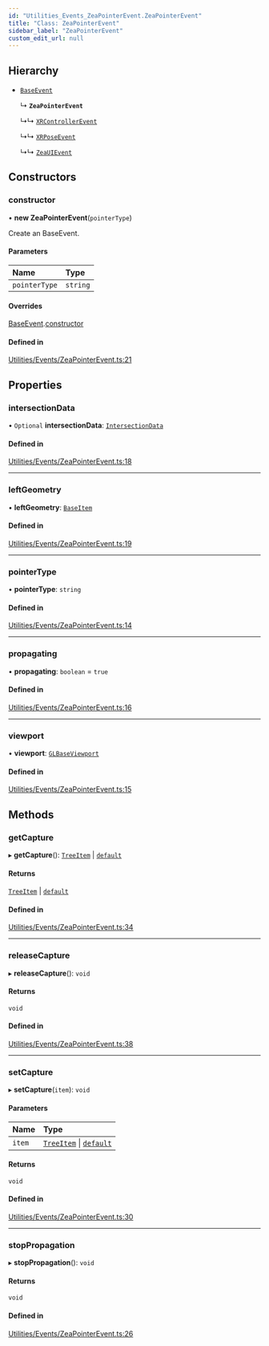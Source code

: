 ```yaml
---
id: "Utilities_Events_ZeaPointerEvent.ZeaPointerEvent"
title: "Class: ZeaPointerEvent"
sidebar_label: "ZeaPointerEvent"
custom_edit_url: null
---
```




## Hierarchy

- [`BaseEvent`](../Utilities_BaseEvent.BaseEvent)

  ↳ **`ZeaPointerEvent`**

  ↳↳ [`XRControllerEvent`](Utilities_Events_XRControllerEvent.XRControllerEvent)

  ↳↳ [`XRPoseEvent`](Utilities_Events_XRPoseEvent.XRPoseEvent)

  ↳↳ [`ZeaUIEvent`](Utilities_Events_ZeaUIEvent.ZeaUIEvent)

## Constructors

### constructor

• **new ZeaPointerEvent**(`pointerType`)

Create an BaseEvent.

#### Parameters

| Name | Type |
| :------ | :------ |
| `pointerType` | `string` |

#### Overrides

[BaseEvent](../Utilities_BaseEvent.BaseEvent).[constructor](../Utilities_BaseEvent.BaseEvent#constructor)

#### Defined in

[Utilities/Events/ZeaPointerEvent.ts:21](https://github.com/ZeaInc/zea-engine/blob/999d3f1c8/src/Utilities/Events/ZeaPointerEvent.ts#L21)

## Properties

### intersectionData

• `Optional` **intersectionData**: [`IntersectionData`](../Utilities_IntersectionData.IntersectionData)

#### Defined in

[Utilities/Events/ZeaPointerEvent.ts:18](https://github.com/ZeaInc/zea-engine/blob/999d3f1c8/src/Utilities/Events/ZeaPointerEvent.ts#L18)

___

### leftGeometry

• **leftGeometry**: [`BaseItem`](../../SceneTree/SceneTree_BaseItem.BaseItem)

#### Defined in

[Utilities/Events/ZeaPointerEvent.ts:19](https://github.com/ZeaInc/zea-engine/blob/999d3f1c8/src/Utilities/Events/ZeaPointerEvent.ts#L19)

___

### pointerType

• **pointerType**: `string`

#### Defined in

[Utilities/Events/ZeaPointerEvent.ts:14](https://github.com/ZeaInc/zea-engine/blob/999d3f1c8/src/Utilities/Events/ZeaPointerEvent.ts#L14)

___

### propagating

• **propagating**: `boolean` = `true`

#### Defined in

[Utilities/Events/ZeaPointerEvent.ts:16](https://github.com/ZeaInc/zea-engine/blob/999d3f1c8/src/Utilities/Events/ZeaPointerEvent.ts#L16)

___

### viewport

• **viewport**: [`GLBaseViewport`](../../Renderer/Renderer_GLBaseViewport.GLBaseViewport)

#### Defined in

[Utilities/Events/ZeaPointerEvent.ts:15](https://github.com/ZeaInc/zea-engine/blob/999d3f1c8/src/Utilities/Events/ZeaPointerEvent.ts#L15)

## Methods

### getCapture

▸ **getCapture**(): [`TreeItem`](../../SceneTree/SceneTree_TreeItem.TreeItem) \| [`default`](../../SceneTree/Manipulators/SceneTree_Manipulators_BaseTool.default)

#### Returns

[`TreeItem`](../../SceneTree/SceneTree_TreeItem.TreeItem) \| [`default`](../../SceneTree/Manipulators/SceneTree_Manipulators_BaseTool.default)

#### Defined in

[Utilities/Events/ZeaPointerEvent.ts:34](https://github.com/ZeaInc/zea-engine/blob/999d3f1c8/src/Utilities/Events/ZeaPointerEvent.ts#L34)

___

### releaseCapture

▸ **releaseCapture**(): `void`

#### Returns

`void`

#### Defined in

[Utilities/Events/ZeaPointerEvent.ts:38](https://github.com/ZeaInc/zea-engine/blob/999d3f1c8/src/Utilities/Events/ZeaPointerEvent.ts#L38)

___

### setCapture

▸ **setCapture**(`item`): `void`

#### Parameters

| Name | Type |
| :------ | :------ |
| `item` | [`TreeItem`](../../SceneTree/SceneTree_TreeItem.TreeItem) \| [`default`](../../SceneTree/Manipulators/SceneTree_Manipulators_BaseTool.default) |

#### Returns

`void`

#### Defined in

[Utilities/Events/ZeaPointerEvent.ts:30](https://github.com/ZeaInc/zea-engine/blob/999d3f1c8/src/Utilities/Events/ZeaPointerEvent.ts#L30)

___

### stopPropagation

▸ **stopPropagation**(): `void`

#### Returns

`void`

#### Defined in

[Utilities/Events/ZeaPointerEvent.ts:26](https://github.com/ZeaInc/zea-engine/blob/999d3f1c8/src/Utilities/Events/ZeaPointerEvent.ts#L26)

